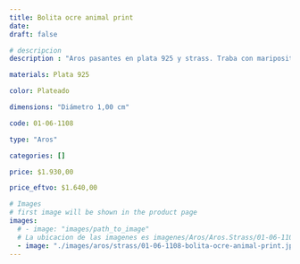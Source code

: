 ```yaml
---
title: Bolita ocre animal print
date: 
draft: false

# descripcion
description : "Aros pasantes en plata 925 y strass. Traba con mariposita."

materials: Plata 925

color: Plateado

dimensions: "Diámetro 1,00 cm"

code: 01-06-1108

type: "Aros"

categories: []

price: $1.930,00

price_eftvo: $1.640,00

# Images
# first image will be shown in the product page
images:
  # - image: "images/path_to_image"
  # La ubicacion de las imagenes es imagenes/Aros/Aros.Strass/01-06-1108-bolita-ocre-animal-print
  - image: "./images/aros/strass/01-06-1108-bolita-ocre-animal-print.jpg"
---
```


